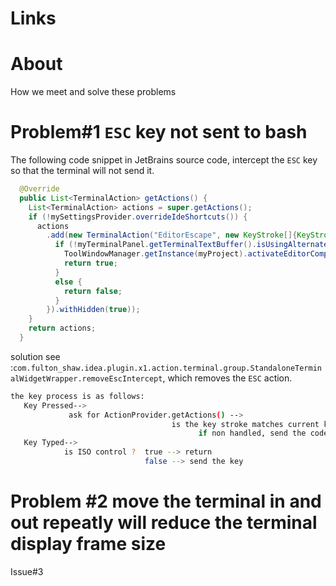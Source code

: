 # Links

# About
How we meet and solve these problems

# Problem#1  `ESC` key not sent to bash
The following code snippet in JetBrains source code, intercept the `ESC` key so that the terminal will not send it.
```java
  @Override
  public List<TerminalAction> getActions() {
    List<TerminalAction> actions = super.getActions();
    if (!mySettingsProvider.overrideIdeShortcuts()) {
      actions
        .add(new TerminalAction("EditorEscape", new KeyStroke[]{KeyStroke.getKeyStroke(KeyEvent.VK_ESCAPE, 0)}, input -> {
          if (!myTerminalPanel.getTerminalTextBuffer().isUsingAlternateBuffer()) {
            ToolWindowManager.getInstance(myProject).activateEditorComponent();
            return true;
          }
          else {
            return false;
          }
        }).withHidden(true));
    }
    return actions;
  }  
```

solution see :`com.fulton_shaw.idea.plugin.x1.action.terminal.group.StandaloneTerminalWidgetWrapper.removeEscIntercept`, which removes the `ESC` action.
```bash
the key process is as follows:
   Key Pressed-->
             ask for ActionProvider.getActions() -->
                                    is the key stroke matches current key code? handle it if you can(return true or false)
                                          if non handled, send the code
   Key Typed-->
            is ISO control ?  true --> return
                              false --> send the key
```

# Problem #2 move the terminal in and out repeatly will reduce the terminal display frame size
Issue#3

